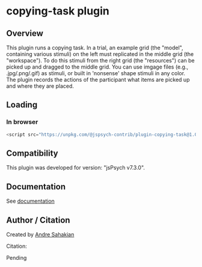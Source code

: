 # copying-task plugin

## Overview

This plugin runs a copying task. In a trial, an example grid (the "model", containing various stimuli) on the left must replicated in the middle grid (the "workspace"). To do this stimuli from the right grid (the "resources") can be picked up and dragged to the middle grid. You can use imgage files (e.g., .jpg/.png/.gif) as stimuli, or built in 'nonsense' shape stimuli in any color. The plugin records the actions of the participant what items are picked up and where they are placed.    

## Loading

### In browser

```js
<script src="https://unpkg.com/@jspsych-contrib/plugin-copying-task@1.0.0">
```

## Compatibility

This  plugin was developed for version: "jsPsych v7.3.0". 

## Documentation

See [documentation](docs/jspsych-copying-task.md)

## Author / Citation

Created by [Andre Sahakian](https://github.com/Andre3582)

Citation:

Pending
